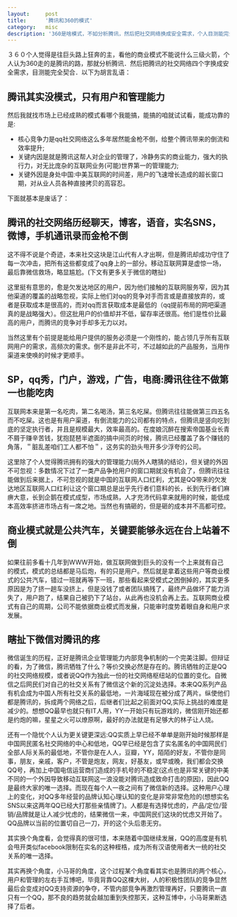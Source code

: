 ```yaml
---
layout:     post
title:      '腾讯和360的模式'
category:   misc
description: '360是啥模式，不如分析腾讯，然后把社交网络换成安全需求，个人目测能完全契合．其实这个模式就是没模式，只有用户和管理能力．腾讯的核心竞争力是社交网络的渠道价值带来的成本消减，关键内因当然还是人的管理，关键外因是中国相比美国的时间差，中国的互联网人口红利。'
---
```


３６０个人觉得是往巨头路上狂奔的主，看他的商业模式不能说什么三级火箭，个人认为360走的是腾讯的路，那就分析腾讯．然后把腾讯的社交网络四个字换成安全需求，目测能完全契合．以下为胡言乱语：

## 腾讯其实没模式，只有用户和管理能力

然后我就找市场上已经成熟的模式看哪个我能搞，能搞的咱就试试看，能成功靠的是:

- 核心竞争力是qq社交网络这么多年居然能金枪不倒，给整个腾讯带来的倒流和效率提升;
- 关键内因是就是腾讯这帮人对企业的管理了，冷静务实的商业能力，强大的执行力，对无比庞杂的互联网业务(可能)世界第一的管理能力;
- 关键外因是身处中国:中美互联网的时间差，用户的飞速增长造成的超长窗口期，对从业人员各种直接拷贝的高容忍。

下面就基本是废话了：

## 腾讯的社交网络历经聊天，博客，语音，实名SNS，微博，手机通讯录而金枪不倒

这不得不说是个奇迹，本来社交这块是江山代有人才出啊，但是腾讯却成功守住了每一次冲击，把所有这些都变成了qq身上的一部分。移动互联网算是虚惊一场，最后靠微信救场，略显尴尬。(下文有更多关于微信的瞎扯)

这里挺有意思的，愈是欠发达地区的用户，因为他们接触的互联网服务窄，因为其他渠道的覆盖的战略忽视，实际上他们对qq的竞争对手而言或是直接放弃的，或者是获取成本是很高的，而对qq而言获取成本是最低的（qq提前布局的网吧渠道真的是战略强大）。但这批用户的价值却并不低，留存率还很高。他们是性价比最高的用户，而腾讯的竞争对手却多无力以对。

当然这里有个前提是能给用户提供的服务必须是一个刚性的，能占领几乎所有互联网用户的需求，高频次的需求。倒不是非此不可，不过越如此的产品服务，当用作渠道来使唤的时候才更顺手。

## SP，qq秀，门户，游戏，广告，电商:腾讯往往不做第一也能吃肉

互联网本来是第一名吃肉，第二名喝汤，第三名吃屎。但腾讯往往能做第三四五名而不吃屎。这也是有用户渠道，有倒流能力的公司都有的特点，但腾讯是竖向吃到底的坚定执行者，并且是规模最大，效率最高的。在度娘沉醉在搜索帝国基业长青不屑于赚辛苦钱，犹抱琵琶半遮面的搞中间页的时候，腾讯已经覆盖了各个赚钱的角落，＂脏乱差咱们工人都不怕＂，这务实的劲头甩开多少浮夸的公司。

这里除了个人觉得腾讯拥有的强大的管理能力(局外人瞎猜的结论)，但关键的外因不可忽视：多数情况下过了一类产品争抢用户的窗口期就没有机会了，但腾讯往往能做到后来据上，不可忽视的就是中国的互联网人口红利，尤其是QQ带来的欠发达地区互联网人口红利让这个窗口期总是出乎先行者们意料的长，长到先行者们麻痹大意，长到企鹅在模式成型，市场成熟，人才充沛代码拿来就用的时候，能低成本高效率挤进市场占有一席之地。当然也有搞砸的，但是砸的成本并不高都可控。


## 商业模式就是公共汽车，关键要能够永远在台上站着不倒

如果往前多看十几年到WWW开始，做互联网做到巨头的没有一个上来就有自己的模式，模式的总结都是马后炮，有的只是用户。然后就是拿着这些用户等商业模式的公共汽车，错过一班就再等下一班，那些看起来受模式之困倒掉的，其实更多原因是为了挤一趟车没挤上，但是没钱了或者团队搞残了，最终产品做坏了能力消失了，用户跑了，结果自己被扔下了站台，从此再也没机会再上去。互联网商业模式有自己的周期，公司不能依据商业模式而发展，只能审时度势着眼自身和用户求发展。

## 瞎扯下微信对腾讯的疼

微信诞生的历程，正好是腾讯企业管理能力内部竞争机制的一个完美注脚。但辩证的看，为了微信，腾讯牺牲了什么？等价交换必然是存在的。腾讯牺牲的正是QQ的社交网络规模，或者说QQ作为独此一份的社交网络枢纽站的位置的变化。自微信之后网民们对自己的社交关系有了微信这个新的沉淀处选择。本来QQ系列产品有机会成为中国人所有社交关系的最低地，一片海域现在被分成了两片。纵使他们都是腾讯的，拆成两个网络之后，后继者们比起之前面对QQ,实际上挑战的难度是减少的。想想QQ最早也就只有IT人用，YY一开始只有玩游戏的，微信刚开始还都是约炮的嘛，星星之火可以燎原啊，最好的办法就是有足够大的林子让人烧。

还有一个隐忧个人认为更关键更深远:QQ实质上早已经不单单是刚开始时候那样是中国网民匿名社交网络的中心和低地，QQ早已经是包含了实名匿名的中国网民们全部人际关系的最低地，不管你是在人人，豆瓣，YY，陌陌的好友，不管你是同事，朋友，亲戚，客户，不管是炮友，网友，好基友，或早或晚，我们都会交换QQ号，再加上中国电信运营商们造成的手机号的不稳定(这点也是非常关键的中美不同的一个外因导致移动互联网这一浪没能对腾讯造成致命打击的原因)，因此QQ是最终大家的唯一选择。而现在每个人一夜之间有了微信新的选择。这种用户心理上的变化，对QQ多年经营的品牌认知心理认知的变化是非常非常危险的(想想实名SNS以来这两年QQ已经大打那些亲情牌了)。人都是有选择忧虑的，产品/定位/营销/品牌就是让人减少忧虑的，结果微信一来，中国网民们这块的忧虑又开始了。QQ品牌以当前的位置切自己一刀，开的这个头后患无穷。

其实换个角度看，会觉得真的很可惜，本来随着中国继续发展，QQ的高度是有机会甩开类似facebook限制在实名的这种桎梏，成为所有汉语使用者大一统的社交关系的唯一选择。

其实再换个角度，小马哥的角度，这个过程某个角度看其实也是腾讯的两个核心，用户和管理的左右手互博吧，毕竟背靠QQ这棵大树，人的积极性团队的竞争显然最后会变成对QQ支持资源的争夺，不管内部竞争再激烈管理再好，只要腾讯一直只有一个QQ，那不良的趋势就会越加重到失控那天，这种互博中，小马哥果断选择了后者。

